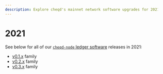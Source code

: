 ```yaml
---
description: Explore cheqd's mainnet network software upgrades for 2021.
---
```


# 2021

See below for all of our [`cheqd-node` ledger software](https://github.com/cheqd/cheqd-node/) releases in 2021:

* [v0.1.x](0.1.x.md) family
* [v0.2.x](0.2.x.md) family
* [v0.3.x](0.3.x.md) family

